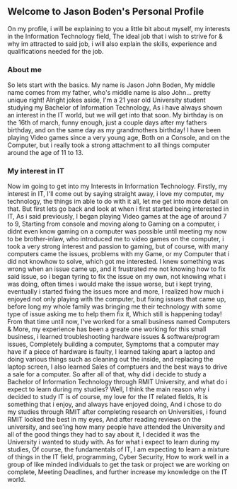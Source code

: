 ## Welcome to Jason Boden's Personal Profile

On my profile, i will be explaining to you a little bit about myself, my interests in the Information Technology field, The ideal
job that i wish to strive for & why im attracted to said job, i will also explain the skills, experience and qualifications needed
for the job.


### About me

So lets start with the basics.
My name is Jason John Boden, My middle name comes from my father, who's middle name is also John... pretty unique right!
Alright jokes aside, I'm a 21 year old University student studying my Bachelor of Information Technology, As i have always shown an interest in the IT world, but we will get into that soon.
My birthday is on the 16th of march, funny enough, just a couple days after my fathers birthday, and on the same day as my
grandmothers birthday!
I have been playing Video games since a very young age, Both on a Console, and on the Computer, but i really took a strong
attachment to all things computer around the age of 11 to 13.

### My interest in IT

Now im going to get into my Interests in Information Technology.
Firstly, my interest in IT, I'll come out by saying straight away, i love my computer, my technology, the things im able to do
with it all, let me get into more detail on that.
But first lets go back and look at when i first started being interested in IT, As i said previously, I began playing Video 
games
at the age of around 7 to 9, Starting from console and moving along to Gaming on a computer, i didnt even know gaming on a
computer was possible until meeting my now to be brother-inlaw, who introduced me to video games on the computer, i took a very
strong interest and passion to gaming, but of course, with many computers came the issues, problems with my Game, or my Computer 
that i did not knowhow to solve, which got me interested.
I knew something was wrong when an issue came up, and it frustrated me not knowing how to fix said issue, so i began tyring to
fix the issue on my own, not knowing what i was doing, often times i would make the issue worse, but i kept trying, eventually
i started fixing the issues more and more, I realized how much i enjoyed not only playing with the computer, but fixing issues
that came up, before long my whole family was bringing me their technology with some type of issue asking me to help them fix
it, Which still is happening today!
From that time until now, I've worked for a small business named Computers & More, my experience has been a greate one working for this small business, i learned troubleshooting hardware issues & software/program issues, Completely building a computer, Symptoms that a computer may have if a piece of hardware is faulty, I learned taking apart a laptop and doing various things such as cleaning out the inside, and replacing the laptop screen, I also learned Sales of comptuers and the best ways
to drive a sale for a computer.
So after all of that, why did i decide to study a Bachelor of Information Technology through RMIT University, and what do i expect to learn during my studies?
Well, I think the main reason why i decided to study IT is of course, my love for the IT related fields, It is something that
i enjoy, and always have enjoyed doing, And i chose to do my studies through RMIT after completing research on Universities, i found RMIT looked the best in my eyes, And after reading reviews on the university, and see'ing how many people have attended the University and all of the good things they had to say about it, I decided it was the University i wanted to study with.
As for what i expect to learn during my studies, Of course, the fundamentals of IT, I am expecting to learn a mixture of things in the IT field, programming, Cyber Security, How to work well in a group of like minded individuals to get the task or project we are working on complete, Meeting Deadlines, and further increase my knowledge on the IT world.




















